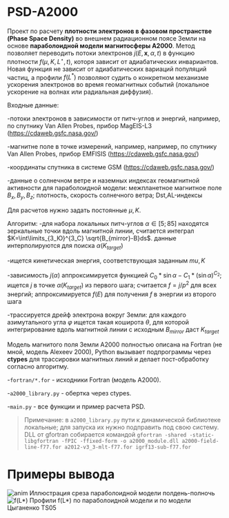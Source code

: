 # PSD-A2000
Проект по расчету **плотности электронов в фазовом пространстве (Phase Space Density)** во внешнем радиационном поясе Земли на основе **параболоидной модели магнитосферы A2000**. Метод позволяет переводить потоки электронов $j(E,\textbf{x},\alpha,t)$ в функцию плотности $f(\mu,K,L^\star,t)$, которя зависит от адиабатических инвариантов. Новая функция не зависит от адиабатических вариаций популяций частиц, а профили $f(L^*)$ позволяют судить о конкретном механизме ускорения электронов во время геомагнитных событий (локальное ускорение на волнах или радиальная диффузия). 

Входные данные:

  -потоки электронов в зависимости от питч-углов и энергий, например, по спутнику Van Allen Probes, прибор MagEIS-L3 (https://cdaweb.gsfc.nasa.gov/)

  -магнитне поле в точке измерений, например, например, по спутнику Van Allen Probes, прибор EMFISIS (https://cdaweb.gsfc.nasa.gov/)

  -координаты спутника в системе GSM (https://cdaweb.gsfc.nasa.gov/)

  -данные о солнечном ветре и наземных индексах геомагнитной активности для параболоидной модели: межпланетное магнитное поле $B_x,B_y,B_z$; плотность, скорость солнечного ветра; Dst,AL-индексы

Для расчетов нужно задать постоянные $\mu,K$.

Алгоритм: 
-для набора локальных питч-углов $\alpha \in [5;85]$ находятся зеркальные точки вдоль магнитной линии, считается интеграл $K=\int\limits_{З_Ю}^{З_С} \sqrt{B_{mirror}-B}ds$. данные интерполируются для поиска $\alpha(K_{target})$

-ищется кинетическая энергия, соответствующая заданным $mu,K$

-зависимость $j(\alpha)$ аппроксимируется функцией $C_0 * \sin{\alpha} -{C_1} * (\sin{\alpha})^{C_2}$; ищется $j$ в точке $\alpha(K_{target})$ из первого шага; считается $f=j/p^2$ для всех энергий; аппроксимируется $f(E)$ для получения $f$ в энергии из второго шага

-трассируется дрейф электрона вокруг Земли: для каждого азимутального угла $\varphi$ ищется такая коширота $\theta$, для которой интегрирование вдоль магнитной линии с исходным $B_{mirror}$ даст $K_{target}$

Модель магнитого поля Земли A2000 полностью описана на Fortran (не мной, модель Alexeev 2000), Python вызывает подпрограммы через **ctypes** для трассировки магнитных линий и делает пост-обработку согласно алгоритму.

-`fortran/*.for` - исходники Fortran (модель A2000).

-`a2000_library.py` - обертка через ctypes.

-`main.py` - все функции и пример расчета PSD.

> Примечание: в `a2000_library.py` пути к динамической библиотеке локальные; для запуска их нужно подправить под свою систему. DLL от gfortran собирается командой `gfortran -shared -static-libgfortran -fPIC -ffixed-form -o a2000_module.dll a2000-field-line-f77.for a2012-v3_3-mlt-f77.for igrf13-sub-f77.for`

# Примеры вывода
![anim](https://github.com/user-attachments/assets/f207d95c-3076-406e-8c1d-9925d1db962f) Иллюстрация среза параболоидной модели полдень-полночь
![f(L*)](https://github.com/user-attachments/assets/9f0dd693-cb94-4f6b-8277-10885f72ab12) Профили f(L*) по параболоидной модели и по модели Цыганенко TS05
